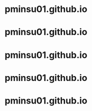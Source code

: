 # pminsu01.github.io
# pminsu01.github.io
# pminsu01.github.io
# pminsu01.github.io
# pminsu01.github.io
